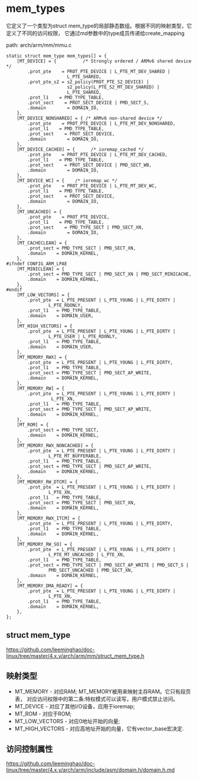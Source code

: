 mem_types
========================================

它定义了一个类型为struct mem_type的局部静态数组。根据不同的映射类型，它定义了不同的访问权限，
它通过md参数中的type成员传递给create_mapping

path: arch/arm/mm/mmu.c
```
static struct mem_type mem_types[] = {
    [MT_DEVICE] = {          /* Strongly ordered / ARMv6 shared device */
        .prot_pte    = PROT_PTE_DEVICE | L_PTE_MT_DEV_SHARED |
                       L_PTE_SHARED,
        .prot_pte_s2 = s2_policy(PROT_PTE_S2_DEVICE) |
                       s2_policy(L_PTE_S2_MT_DEV_SHARED) |
                       L_PTE_SHARED,
        .prot_l1    = PMD_TYPE_TABLE,
        .prot_sect    = PROT_SECT_DEVICE | PMD_SECT_S,
        .domain        = DOMAIN_IO,
    },
    [MT_DEVICE_NONSHARED] = { /* ARMv6 non-shared device */
        .prot_pte    = PROT_PTE_DEVICE | L_PTE_MT_DEV_NONSHARED,
        .prot_l1    = PMD_TYPE_TABLE,
        .prot_sect    = PROT_SECT_DEVICE,
        .domain        = DOMAIN_IO,
    },
    [MT_DEVICE_CACHED] = {      /* ioremap_cached */
        .prot_pte    = PROT_PTE_DEVICE | L_PTE_MT_DEV_CACHED,
        .prot_l1    = PMD_TYPE_TABLE,
        .prot_sect    = PROT_SECT_DEVICE | PMD_SECT_WB,
        .domain        = DOMAIN_IO,
    },
    [MT_DEVICE_WC] = {    /* ioremap_wc */
        .prot_pte    = PROT_PTE_DEVICE | L_PTE_MT_DEV_WC,
        .prot_l1    = PMD_TYPE_TABLE,
        .prot_sect    = PROT_SECT_DEVICE,
        .domain        = DOMAIN_IO,
    },
    [MT_UNCACHED] = {
        .prot_pte    = PROT_PTE_DEVICE,
        .prot_l1    = PMD_TYPE_TABLE,
        .prot_sect    = PMD_TYPE_SECT | PMD_SECT_XN,
        .domain        = DOMAIN_IO,
    },
    [MT_CACHECLEAN] = {
        .prot_sect = PMD_TYPE_SECT | PMD_SECT_XN,
        .domain    = DOMAIN_KERNEL,
    },
#ifndef CONFIG_ARM_LPAE
    [MT_MINICLEAN] = {
        .prot_sect = PMD_TYPE_SECT | PMD_SECT_XN | PMD_SECT_MINICACHE,
        .domain    = DOMAIN_KERNEL,
    },
#endif
    [MT_LOW_VECTORS] = {
        .prot_pte  = L_PTE_PRESENT | L_PTE_YOUNG | L_PTE_DIRTY |
                L_PTE_RDONLY,
        .prot_l1   = PMD_TYPE_TABLE,
        .domain    = DOMAIN_USER,
    },
    [MT_HIGH_VECTORS] = {
        .prot_pte  = L_PTE_PRESENT | L_PTE_YOUNG | L_PTE_DIRTY |
                L_PTE_USER | L_PTE_RDONLY,
        .prot_l1   = PMD_TYPE_TABLE,
        .domain    = DOMAIN_USER,
    },
    [MT_MEMORY_RWX] = {
        .prot_pte  = L_PTE_PRESENT | L_PTE_YOUNG | L_PTE_DIRTY,
        .prot_l1   = PMD_TYPE_TABLE,
        .prot_sect = PMD_TYPE_SECT | PMD_SECT_AP_WRITE,
        .domain    = DOMAIN_KERNEL,
    },
    [MT_MEMORY_RW] = {
        .prot_pte  = L_PTE_PRESENT | L_PTE_YOUNG | L_PTE_DIRTY |
                 L_PTE_XN,
        .prot_l1   = PMD_TYPE_TABLE,
        .prot_sect = PMD_TYPE_SECT | PMD_SECT_AP_WRITE,
        .domain    = DOMAIN_KERNEL,
    },
    [MT_ROM] = {
        .prot_sect = PMD_TYPE_SECT,
        .domain    = DOMAIN_KERNEL,
    },
    [MT_MEMORY_RWX_NONCACHED] = {
        .prot_pte  = L_PTE_PRESENT | L_PTE_YOUNG | L_PTE_DIRTY |
                L_PTE_MT_BUFFERABLE,
        .prot_l1   = PMD_TYPE_TABLE,
        .prot_sect = PMD_TYPE_SECT | PMD_SECT_AP_WRITE,
        .domain    = DOMAIN_KERNEL,
    },
    [MT_MEMORY_RW_DTCM] = {
        .prot_pte  = L_PTE_PRESENT | L_PTE_YOUNG | L_PTE_DIRTY |
                L_PTE_XN,
        .prot_l1   = PMD_TYPE_TABLE,
        .prot_sect = PMD_TYPE_SECT | PMD_SECT_XN,
        .domain    = DOMAIN_KERNEL,
    },
    [MT_MEMORY_RWX_ITCM] = {
        .prot_pte  = L_PTE_PRESENT | L_PTE_YOUNG | L_PTE_DIRTY,
        .prot_l1   = PMD_TYPE_TABLE,
        .domain    = DOMAIN_KERNEL,
    },
    [MT_MEMORY_RW_SO] = {
        .prot_pte  = L_PTE_PRESENT | L_PTE_YOUNG | L_PTE_DIRTY |
                L_PTE_MT_UNCACHED | L_PTE_XN,
        .prot_l1   = PMD_TYPE_TABLE,
        .prot_sect = PMD_TYPE_SECT | PMD_SECT_AP_WRITE | PMD_SECT_S |
                PMD_SECT_UNCACHED | PMD_SECT_XN,
        .domain    = DOMAIN_KERNEL,
    },
    [MT_MEMORY_DMA_READY] = {
        .prot_pte  = L_PTE_PRESENT | L_PTE_YOUNG | L_PTE_DIRTY |
                L_PTE_XN,
        .prot_l1   = PMD_TYPE_TABLE,
        .domain    = DOMAIN_KERNEL,
    },
};
```

struct mem_type
----------------------------------------

https://github.com/leeminghao/doc-linux/tree/master/4.x.y/arch/arm/mm/struct_mem_type.h

映射类型
----------------------------------------

* MT_MEMORY       - 对应RAM; MT_MEMORY被用来映射主存RAM。它只有段页表，
                    对应访问权限中的第二条:特权模式可以读写，用户模式禁止访问。
* MT_DEVICE       - 对应了其他I/O设备，应用于ioremap;
* MT_ROM          - 对应于ROM;
* MT_LOW_VECTORS  - 对应0地址开始的向量;
* MT_HIGH_VECTORS - 对应高地址开始的向量，它有vector_base宏决定.

访问控制属性
----------------------------------------

https://github.com/leeminghao/doc-linux/tree/master/4.x.y/arch/arm/include/asm/domain.h/domain.h.md

